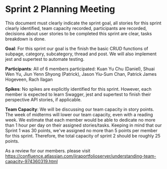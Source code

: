 # Sprint 2 Planning Meeting

This document must clearly indicate the sprint goal, all
stories for this sprint clearly identified, team capacity recorded, participants are recorded, decisions
about user stories to be completed this sprint are clear, tasks breakdown is done.

**Goal**: For this sprint our goal is the finish the basic CRUD functions of subpage, category, subcategory, thread and post. We will also implement jest and supertest to automate testing.

**Participants**: All of 6 members participated: Kuan Yu Chu (Daniel), Shuai Wen Yu, Jiun Yenn Shyong (Patrick), Jason Yiu-Sum Chan, Patrick James Hogeveen, Rach Ilagan

**Spikes**: No spikes are explicitly identified for this sprint. However, each member is expected to learn Swagger, jest and supertest to finish their perspective API stories, if applicable.

**Team Capacity**: We will be discussing our team capacity in story points. The week of midterms will lower our team capacity, even with a reading week. We estimate that each member would be able to dedicate no more than 1 hour per day on their assigned stories/tasks. Keeping in mind that our Sprint 1 was 30 points, we've assigned no more than 5 points per member for this sprint. Therefore, the total capacity of sprint 2 should be roughly 25 points.

As a review for our members. please visit https://confluence.atlassian.com/jiraportfolioserver/understanding-team-capacity-974360319.html